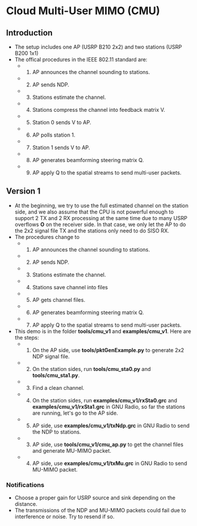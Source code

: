 # Cloud Multi-User MIMO (CMU)

Introduction
------------
- The setup includes one AP (USRP B210 2x2) and two stations (USRP B200 1x1)
- The offical procedures in the IEEE 802.11 standard are:
    - 1. AP announces the channel sounding to stations.
    - 2. AP sends NDP.
    - 3. Stations estimate the channel.
    - 4. Stations compress the channel into feedback matrix V.
    - 5. Station 0 sends V to AP.
    - 6. AP polls station 1.
    - 7. Station 1 sends V to AP.
    - 8. AP generates beamforming steering matrix Q.
    - 9. AP apply Q to the spatial streams to send multi-user packets.


Version 1
-------------
- At the beginning, we try to use the full estimated channel on the station side, and we also assume that the CPU is not powerful enough to support 2 TX and 2 RX processing at the same time due to many USRP overflows **O** on the receiver side. In that case, we only let the AP to do the 2x2 signal file TX and the stations only need to do SISO RX.
- The procedures change to
    - 1. AP announces the channel sounding to stations.
    - 2. AP sends NDP.
    - 3. Stations estimate the channel.
    - 4. Stations save channel into files
    - 5. AP gets channel files.
    - 6. AP generates beamforming steering matrix Q.
    - 7. AP apply Q to the spatial streams to send multi-user packets.
- This demo is in the folder **tools/cmu_v1** and **examples/cmu_v1**. Here are the steps:
    - 1. On the AP side, use **tools/pktGenExample.py** to generate 2x2 NDP signal file.
    - 2. On the station sides, run **tools/cmu_sta0.py** and **tools/cmu_sta1.py**.
    - 3. Find a clean channel.
    - 4. On the station sides, run **examples/cmu_v1/rxSta0.grc** and **examples/cmu_v1/rxSta1.grc** in GNU Radio, so far the stations are running, let's go to the AP side.
    - 5. AP side, use **examples/cmu_v1/txNdp.grc** in GNU Radio to send the NDP to stations.
    - 3. AP side, use **tools/cmu_v1/cmu_ap.py** to get the channel files and generate MU-MIMO packet.
    - 4. AP side, use **examples/cmu_v1/txMu.grc** in GNU Radio to send MU-MIMO packet.

### Notifications
- Choose a proper gain for USRP source and sink depending on the distance.
- The transmissions of the NDP and MU-MIMO packets could fail due to interference or noise. Try to resend if so.


